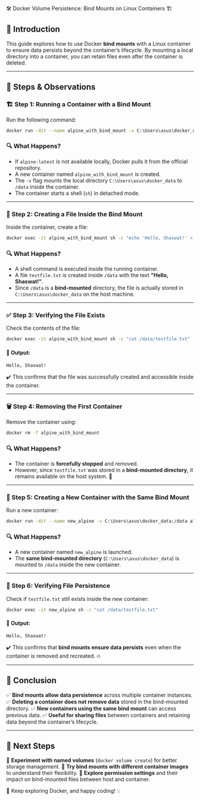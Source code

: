 🛠 Docker Volume Persistence: Bind Mounts on Linux Containers 🏗️

## 📌 Introduction
This guide explores how to use Docker **bind mounts** with a Linux container to ensure data persists beyond the container’s lifecycle. By mounting a local directory into a container, you can retain files even after the container is deleted.

---

## 🔧 Steps & Observations

### 🏗️ Step 1: Running a Container with a Bind Mount
Run the following command:

```bash
docker run -dit --name alpine_with_bind_mount -v C:\Users\asus\docker_data:/data alpine:latest sh
```

### 🔍 What Happens?
- If `alpine:latest` is not available locally, Docker pulls it from the official repository.
- A new container named `alpine_with_bind_mount` is created.
- The `-v` flag mounts the local directory `C:\Users\asus\docker_data` to `/data` inside the container.
- The container starts a shell (`sh`) in detached mode.

---

### 📄 Step 2: Creating a File Inside the Bind Mount
Inside the container, create a file:

```bash
docker exec -it alpine_with_bind_mount sh -c "echo 'Hello, Shaswat!' > /data/testfile.txt"
```

### 🔍 What Happens?
- A shell command is executed inside the running container.
- A file `testfile.txt` is created inside `/data` with the text **"Hello, Shaswat!"**.
- Since `/data` is a **bind-mounted** directory, the file is actually stored in `C:\Users\asus\docker_data` on the host machine.

---

### ✅ Step 3: Verifying the File Exists
Check the contents of the file:

```bash
docker exec -it alpine_with_bind_mount sh -c "cat /data/testfile.txt"
```

#### 📌 Output:
```
Hello, Shaswat!
```
✔️ This confirms that the file was successfully created and accessible inside the container.

---

### 🗑 Step 4: Removing the First Container
Remove the container using:

```bash
docker rm -f alpine_with_bind_mount
```

### 🔍 What Happens?
- The container is **forcefully stopped** and removed.
- However, since `testfile.txt` was stored in a **bind-mounted directory**, it remains available on the host system. 🏡

---

### 🔄 Step 5: Creating a New Container with the Same Bind Mount
Run a new container:

```bash
docker run -dit --name new_alpine -v C:\Users\asus\docker_data:/data alpine sh
```

### 🔍 What Happens?
- A new container named `new_alpine` is launched.
- The **same bind-mounted directory** (`C:\Users\asus\docker_data`) is mounted to `/data` inside the new container.

---

### 🔎 Step 6: Verifying File Persistence
Check if `testfile.txt` still exists inside the new container:

```bash
docker exec -it new_alpine sh -c "cat /data/testfile.txt"
```

#### 📌 Output:
```
Hello, Shaswat!
```
✔️ This confirms that **bind mounts ensure data persists** even when the container is removed and recreated. 🔥

---

## 🎯 Conclusion
✅ **Bind mounts allow data persistence** across multiple container instances.
✅ **Deleting a container does not remove data** stored in the bind-mounted directory.
✅ **New containers using the same bind mount** can access previous data.
✅ **Useful for sharing files** between containers and retaining data beyond the container’s lifecycle.

---

## 🚀 Next Steps
🔹 **Experiment with named volumes** (`docker volume create`) for better storage management.
🔹 **Try bind mounts with different container images** to understand their flexibility.
🔹 **Explore permission settings** and their impact on bind-mounted files between host and container.

🚀 Keep exploring Docker, and happy coding! 💡

